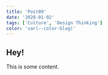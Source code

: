 ```yaml
---
title: 'Post09'
date: '2020-01-02'
tags: ['Culture', 'Design Thinking']
color: 'var(--color-blog)'
---
```


## Hey!

This is some content.